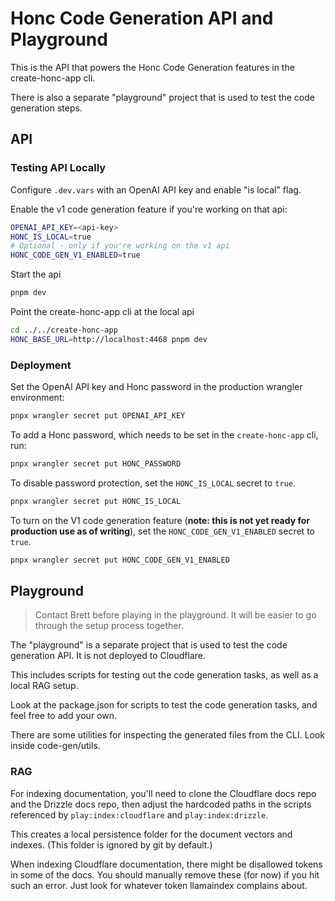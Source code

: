 # Honc Code Generation API and Playground

This is the API that powers the Honc Code Generation features in the create-honc-app cli.

There is also a separate "playground" project that is used to test the code generation steps.

## API

### Testing API Locally

Configure `.dev.vars` with an OpenAI API key and enable "is local" flag.

Enable the v1 code generation feature if you're working on that api:

```sh
OPENAI_API_KEY=<api-key>
HONC_IS_LOCAL=true
# Optional - only if you're working on the v1 api
HONC_CODE_GEN_V1_ENABLED=true
```

Start the api

```sh
pnpm dev
```

Point the create-honc-app cli at the local api

```sh
cd ../../create-honc-app
HONC_BASE_URL=http://localhost:4468 pnpm dev
```

### Deployment

Set the OpenAI API key and Honc password in the production wrangler environment:

```sh
pnpx wrangler secret put OPENAI_API_KEY
```

To add a Honc password, which needs to be set in the `create-honc-app` cli, run:

```sh
pnpx wrangler secret put HONC_PASSWORD
```

To disable password protection, set the `HONC_IS_LOCAL` secret to `true`.

```sh
pnpx wrangler secret put HONC_IS_LOCAL
```

To turn on the V1 code generation feature (**note: this is not yet ready for production use as of writing**), set the `HONC_CODE_GEN_V1_ENABLED` secret to `true`.

```sh
pnpx wrangler secret put HONC_CODE_GEN_V1_ENABLED
```

## Playground

> Contact Brett before playing in the playground. It will be easier to go through the setup process together.

The "playground" is a separate project that is used to test the code generation API. It is not deployed to Cloudflare.

This includes scripts for testing out the code generation tasks, as well as a local RAG setup.

Look at the package.json for scripts to test the code generation tasks, and feel free to add your own.

There are some utilities for inspecting the generated files from the CLI. Look inside code-gen/utils.

### RAG

For indexing documentation, you'll need to clone the Cloudflare docs repo and the Drizzle docs repo, then adjust the hardcoded paths in the scripts referenced by `play:index:cloudflare` and `play:index:drizzle`.

This creates a local persistence folder for the document vectors and indexes. (This folder is ignored by git by default.)

When indexing Cloudflare documentation, there might be disallowed tokens in some of the docs. You should manually remove these (for now) if you hit such an error. Just look for whatever token llamaindex complains about.